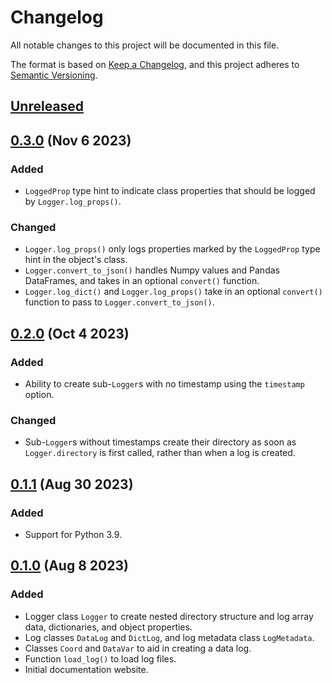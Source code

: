 # Changelog

All notable changes to this project will be documented in this file.

The format is based on [Keep a Changelog](https://keepachangelog.com/en/1.1.0/), and this
project adheres to [Semantic Versioning](https://semver.org/spec/v2.0.0.html).

## [Unreleased]

## [0.3.0] (Nov 6 2023)

### Added

- `LoggedProp` type hint to indicate class properties that should be logged by
  `Logger.log_props()`.

### Changed

- `Logger.log_props()` only logs properties marked by the `LoggedProp` type hint in the
  object's class.
- `Logger.convert_to_json()` handles Numpy values and Pandas DataFrames, and takes in an
  optional `convert()` function.
- `Logger.log_dict()` and `Logger.log_props()` take in an optional `convert()` function to
  pass to `Logger.convert_to_json()`.

## [0.2.0] (Oct 4 2023)

### Added

- Ability to create sub-`Logger`s with no timestamp using the `timestamp` option.

### Changed

- Sub-`Logger`s without timestamps create their directory as soon as `Logger.directory` is
  first called, rather than when a log is created.

## [0.1.1] (Aug 30 2023)

### Added

- Support for Python 3.9.

## [0.1.0] (Aug 8 2023)

### Added

- Logger class `Logger` to create nested directory structure and log array data,
  dictionaries, and object properties.
- Log classes `DataLog` and `DictLog`, and log metadata class `LogMetadata`.
- Classes `Coord` and `DataVar` to aid in creating a data log.
- Function `load_log()` to load log files.
- Initial documentation website.

[unreleased]: https://github.com/PainterQubits/datalogger/compare/v0.3.0...main
[0.3.0]: https://github.com/PainterQubits/datalogger/releases/tag/v0.3.0
[0.2.0]: https://github.com/PainterQubits/datalogger/releases/tag/v0.2.0
[0.1.1]: https://github.com/PainterQubits/datalogger/releases/tag/v0.1.1
[0.1.0]: https://github.com/PainterQubits/datalogger/releases/tag/v0.1.0
